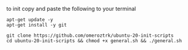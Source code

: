 to init copy and paste the following to your terminal

```
apt-get update -y
apt-get install -y git

git clone https://github.com/omeroztrk/ubuntu-20-init-scripts
cd ubuntu-20-init-scripts && chmod +x general.sh && ./general.sh
```
